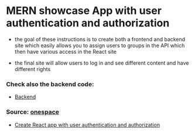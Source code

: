 # MERN showcase App with user authentication and authorization

- the goal of these instructions is to create both a frontend and backend site which easily allows you to assign users to groups in the API which then have various access in the React site

- the final site will allow users to log in and see different content and have different rights





### Check also the backend code:
- [Backend](https://github.com/Pierluigi10/mern-showcase-app-backend) 





### Source:  [onespace](https://onespace.netlify.app/)

- [Create React app with user authentication and authorization](https://onespace.netlify.app/howtos?id=446)


